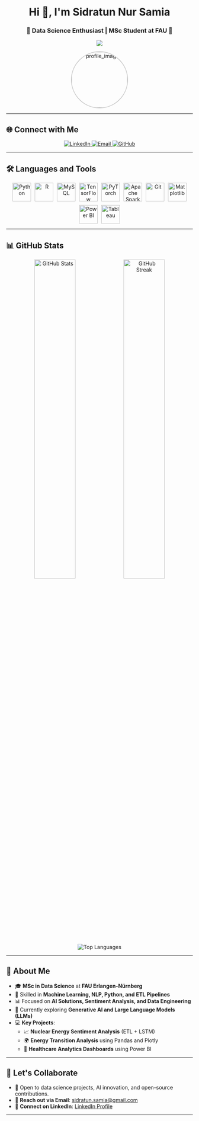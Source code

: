 <h1 align="center">Hi 👋, I'm Sidratun Nur Samia</h1>
<h3 align="center">🌟 Data Science Enthusiast | MSc Student at FAU 🌟</h3>

<!-- Typing Animation -->
<p align="center">
  <img src="https://readme-typing-svg.herokuapp.com?font=Roboto&size=22&color=6A46D4&center=true&vCenter=true&width=450&lines=Data+Science+Enthusiast;Machine+Learning+Practitioner;Passionate+about+AI+%26+NLP;Open+to+Collaboration+%26+Learning" />
</p>

<!-- Profile Image -->
<p align="center">
  <img src="https://via.placeholder.com/150" alt="profile_image" width="150" height="150" style="border-radius: 50%; border: 2px solid #ccc;" />
</p>

---

## 🌐 **Connect with Me**
<p align="center">
  <a href="https://www.linkedin.com/in/snsamia/" target="_blank">
    <img src="https://img.shields.io/badge/LinkedIn-%230077B5.svg?style=for-the-badge&logo=linkedin&logoColor=white" alt="LinkedIn"/>
  </a>
  <a href="mailto:sidratun.samia@gmail.com" target="_blank">
    <img src="https://img.shields.io/badge/Email-D14836?style=for-the-badge&logo=gmail&logoColor=white" alt="Email"/>
  </a>
  <a href="https://github.com/snsamia" target="_blank">
    <img src="https://img.shields.io/badge/GitHub-333333?style=for-the-badge&logo=github&logoColor=white" alt="GitHub"/>
  </a>
</p>


---
## 🛠️ **Languages and Tools**
<p align="center" style="display: flex; flex-wrap: wrap; justify-content: center; gap: 10px; align-items: center;">
  <!-- Python -->
  <a href="https://www.python.org/" target="_blank" style="text-decoration: none;">
    <img src="https://cdn.jsdelivr.net/gh/devicons/devicon/icons/python/python-original.svg" alt="Python" width="50" height="50" style="display: inline-flex; align-items: center;"/>
  </a>
  <!-- R -->
  <a href="https://www.r-project.org/" target="_blank" style="text-decoration: none;">
    <img src="https://cdn.jsdelivr.net/gh/devicons/devicon/icons/r/r-original.svg" alt="R" width="50" height="50" style="display: inline-flex; align-items: center;"/>
  </a>
  <!-- MySQL -->
  <a href="https://www.mysql.com/" target="_blank" style="text-decoration: none;">
    <img src="https://cdn.jsdelivr.net/gh/devicons/devicon/icons/mysql/mysql-original.svg" alt="MySQL" width="50" height="50" style="display: inline-flex; align-items: center;"/>
  </a>
  <!-- TensorFlow -->
  <a href="https://www.tensorflow.org/" target="_blank" style="text-decoration: none;">
    <img src="https://cdn.jsdelivr.net/gh/devicons/devicon/icons/tensorflow/tensorflow-original.svg" alt="TensorFlow" width="50" height="50" style="display: inline-flex; align-items: center;"/>
  </a>
  <!-- PyTorch -->
  <a href="https://pytorch.org/" target="_blank" style="text-decoration: none;">
    <img src="https://cdn.jsdelivr.net/gh/devicons/devicon/icons/pytorch/pytorch-original.svg" alt="PyTorch" width="50" height="50" style="display: inline-flex; align-items: center;"/>
  </a>
  <!-- Apache Spark -->
  <a href="https://spark.apache.org/" target="_blank" style="text-decoration: none;">
    <img src="https://cdn.jsdelivr.net/gh/devicons/devicon/icons/apache/apache-original.svg" alt="Apache Spark" width="50" height="50" style="display: inline-flex; align-items: center;"/>
  </a>
  <!-- Git -->
  <a href="https://git-scm.com/" target="_blank" style="text-decoration: none;">
    <img src="https://cdn.jsdelivr.net/gh/devicons/devicon/icons/git/git-original.svg" alt="Git" width="50" height="50" style="display: inline-flex; align-items: center;"/>
  </a>
  <!-- Matplotlib -->
  <a href="https://matplotlib.org/" target="_blank" style="text-decoration: none;">
    <img src="https://upload.wikimedia.org/wikipedia/commons/8/84/Matplotlib_icon.svg" alt="Matplotlib" width="50" height="50" style="display: inline-flex; align-items: center;"/>
  </a>
  <!-- Power BI -->
  <a href="https://powerbi.microsoft.com/" target="_blank" style="text-decoration: none;">
    <img src="https://img.icons8.com/color/48/000000/power-bi.png" alt="Power BI" width="50" height="50" style="display: inline-flex; align-items: center;"/>
  </a>
  <!-- Tableau -->
  <a href="https://www.tableau.com/" target="_blank" style="text-decoration: none;">
    <img src="https://cdn.worldvectorlogo.com/logos/tableau-software.svg" alt="Tableau" width="50" height="50" style="display: inline-flex; align-items: center;"/>
  </a>
</p>

---

## 📊 **GitHub Stats**
<p align="center">
  <img width="47%" src="https://github-readme-stats.vercel.app/api?username=snsamia&show_icons=true&theme=light&count_private=true" alt="GitHub Stats" />
  <img width="47%" src="https://github-readme-streak-stats.herokuapp.com/?user=snsamia&theme=light" alt="GitHub Streak" />
</p>

<p align="center">
  <img src="https://github-readme-stats.vercel.app/api/top-langs/?username=snsamia&layout=compact&theme=light" alt="Top Languages" />
</p>

---

## 🚀 **About Me**
- 🎓 **MSc in Data Science** at **FAU Erlangen-Nürnberg**  
- 🧠 Skilled in **Machine Learning, NLP, Python, and ETL Pipelines**  
- 📊 Focused on **AI Solutions, Sentiment Analysis, and Data Engineering**  
- 🌱 Currently exploring **Generative AI and Large Language Models (LLMs)**  
- 💻 **Key Projects**:  
   - 📈 **Nuclear Energy Sentiment Analysis** (ETL + LSTM)  
   - 🌍 **Energy Transition Analysis** using Pandas and Plotly  
   - 🏥 **Healthcare Analytics Dashboards** using Power BI  

---

## 🎯 **Let's Collaborate**
- 🤝 Open to data science projects, AI innovation, and open-source contributions.  
- 💌 **Reach out via Email**: [sidratun.samia@gmail.com](mailto:sidratun.samia@gmail.com)  
- 🔗 **Connect on LinkedIn**: [LinkedIn Profile](https://linkedin.com/in/sidratun-nur-samia)  

---



